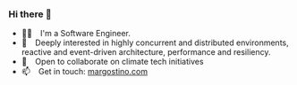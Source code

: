 ### Hi there 👋

- 👨‍💻 &ensp; I'm a Software Engineer.
- 🔌 &ensp; Deeply interested in highly concurrent and distributed environments, reactive and event-driven architecture, performance and resiliency.
- 🌱 &ensp; Open to collaborate on climate tech initiatives
- 📫 &ensp; Get in touch: [margostino.com](https://margostino.com)

